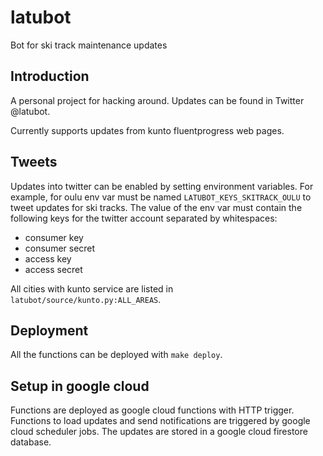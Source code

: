 # latubot

Bot for ski track maintenance updates

## Introduction

A personal project for hacking around. Updates can be found in Twitter
@latubot.

Currently supports updates from kunto fluentprogress web pages.

## Tweets

Updates into twitter can be enabled by setting environment variables. For
example, for oulu env var must be named `LATUBOT_KEYS_SKITRACK_OULU` to tweet
updates for ski tracks. The value of the env var must contain the following
keys for the twitter account separated by whitespaces:

- consumer key
- consumer secret
- access key
- access secret

All cities with kunto service are listed in
`latubot/source/kunto.py:ALL_AREAS`.

## Deployment

All the functions can be deployed with `make deploy`.

## Setup in google cloud

Functions are deployed as google cloud functions with HTTP trigger. Functions to load updates and send notifications are triggered by google cloud scheduler jobs. The updates are stored in a google cloud firestore database.
